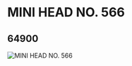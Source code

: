 # MINI HEAD NO. 566
## 64900
![MINI HEAD NO. 566](https://lc-www-live-s.legocdn.com/media/bricks/5/2/4539511.jpg)